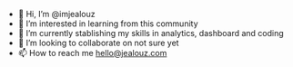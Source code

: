 - 👋 Hi, I’m @imjealouz
- 👀 I’m interested in learning from this community
- 🌱 I’m currently stablishing my skills in analytics, dashboard and coding
- 💞️ I’m looking to collaborate on not sure yet
- 📫 How to reach me hello@jealouz.com
<!---
imjealouz/imjealouz is a ✨ special ✨ repository because its `README.md` (this file) appears on your GitHub profile.
You can click the Preview link to take a look at your changes.
--->
